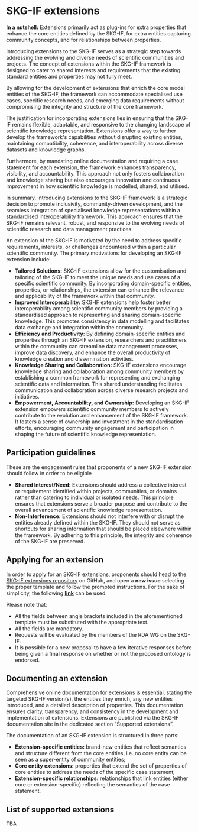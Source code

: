# SKG-IF extensions

**In a nutshell:** Extensions primarily act as plug-ins for extra properties that enhance the core entities defined by the SKG-IF, for extra entities capturing community concepts, and for relationships between properties.

Introducing extensions to the SKG-IF serves as a strategic step towards addressing the evolving and diverse needs of scientific communities and projects.
The concept of extensions within the SKG-IF framework is designed to cater to shared interests and requirements that the existing standard entities and properties may not fully meet.

By allowing for the development of extensions that enrich the core model entities of the SKG-IF, the framework can accommodate specialised use cases, specific research needs, and emerging data requirements without compromising the integrity and structure of the core framework. 

The justification for incorporating extensions lies in ensuring that the SKG-IF remains flexible, adaptable, and responsive to the changing landscape of scientific knowledge representation. 
Extensions offer a way to further develop the framework's capabilities without disrupting existing entities, maintaining compatibility, coherence, and interoperability across diverse datasets and knowledge graphs.

Furthermore, by mandating online documentation and requiring a case statement for each extension, the framework enhances transparency, visibility, and accountability. 
This approach not only fosters collaboration and knowledge sharing but also encourages innovation and continuous improvement in how scientific knowledge is modelled, shared, and utilised.

In summary, introducing extensions to the SKG-IF framework is a strategic decision to promote inclusivity, community-driven development, and the seamless integration of specialised knowledge representations within a standardised interoperability framework. 
This approach ensures that the SKG-IF remains relevant, robust, and responsive to the evolving needs of scientific research and data management practices.

An extension of the SKG-IF is motivated by the need to address specific requirements, interests, or challenges encountered within a particular scientific community.
The primary motivations for developing an SKG-IF extension include:

- **Tailored Solutions:** SKG-IF extensions allow for the customisation and tailoring of the SKG-IF to meet the unique needs and use cases of a specific scientific community. By incorporating domain-specific entities, properties, or relationships, the extension can enhance the relevance and applicability of the framework within that community.
- **Improved Interoperability:** SKG-IF extensions help foster better interoperability among scientific community members by providing a standardised approach to representing and sharing domain-specific knowledge. This promotes consistency in data modelling and facilitates data exchange and integration within the community.
- **Efficiency and Productivity:** By defining domain-specific entities and properties through an SKG-IF extension, researchers and practitioners within the community can streamline data management processes, improve data discovery, and enhance the overall productivity of knowledge creation and dissemination activities.
- **Knowledge Sharing and Collaboration:** SKG-IF extensions encourage knowledge sharing and collaboration among community members by establishing a common framework for representing and exchanging scientific data and information. This shared understanding facilitates communication and collaboration across diverse research projects and initiatives.
- **Empowerment, Accountability, and Ownership:** Developing an SKG-IF extension empowers scientific community members to actively contribute to the evolution and enhancement of the SKG-IF framework. It fosters a sense of ownership and investment in the standardisation efforts, encouraging community engagement and participation in shaping the future of scientific knowledge representation.


## Participation guidelines
These are the engagement rules that proponents of a new SKG-IF extension should follow in order to be eligible

- **Shared Interest/Need:** Extensions should address a collective interest or requirement identified within projects, communities, or domains rather than catering to individual or isolated needs. This principle ensures that extensions serve a broader purpose and contribute to the overall advancement of scientific knowledge representation.
- **Non-Interference:** Extensions should not interfere with or disrupt the entities already defined within the SKG-IF. They should not serve as shortcuts for sharing information that should be placed elsewhere within the framework. By adhering to this principle, the integrity and coherence of the SKG-IF are preserved.


## Applying for an extension
In order to apply for an SKG-IF extensions, proponents should head to the [SKG-IF extensions repository](https://github.com/skg-if/extensions) on GitHub, and open a **new issue** selecting the proper template and follow the prompted instructions.
For the sake of simplicity, the following [**link**](https://github.com/skg-if/extensions/issues/new?assignees=&labels=new+extension&projects=&template=new-skg-if-extension.md&title=) can be used.

Please note that:
- All the fields between angle brackets included in the aforementioned template must be substituted with the appropriate text. 
- All the fields are mandatory.
- Requests will be evaluated by the members of the RDA WG on the SKG-IF. 
- It is possible for a new proposal to have a few iterative responses before being given a final response on whether or not the proposed ontology is endorsed. 


## Documenting an extension
Comprehensive online documentation for extensions is essential, stating the targeted SKG-IF version(s), the entities they enrich, any new entities introduced, and a detailed description of properties.
This documentation ensures clarity, transparency, and consistency in the development and implementation of extensions.
Extensions are published via the SKG-IF documentation site in the dedicated section “Supported extensions”.

The documentation of an SKG-IF extension is structured in three parts:

- **Extension-specific entities:** brand-new entities that reflect semantics and structure different from the core entities, i.e. no core entity can be seen as a super-entity of community entities;
- **Core entity extensions:** properties that extend the set of properties of core entities to address the needs of the specific case statement;
- **Extension-specific relationships:** relationships that link entities (either core or extension-specific) reflecting the semantics of the case statement.


## List of supported extensions
TBA
